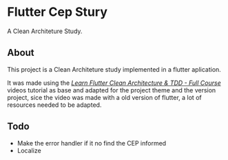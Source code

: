 # Flutter Cep Stury

A Clean Architeture Study.

## About

This project is a Clean Architeture study implemented in a flutter aplication.

It was made using the [*Learn Flutter Clean Architecture & TDD - Full Course*](https://www.youtube.com/watch?v=dc3B_mMrZ-Q) videos tutorial as base and adapted for the project theme and the version project, sice the video was made with a old version of flutter, a lot of resources needed to be adapted.

## Todo

  - Make the error handler if it no find the CEP informed
  - Localize
